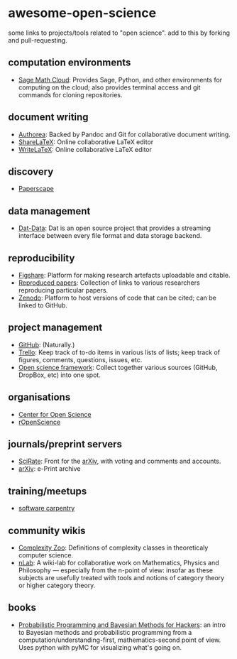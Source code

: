 awesome-open-science
====================

some links to projects/tools related to "open science". add to this by
forking and pull-requesting.

computation environments
------------------------

-   [Sage Math Cloud](http://cloud.sagemath.com/): Provides Sage,
    Python, and other environments for computing on the cloud; also
    provides terminal access and git commands for cloning repositories.

document writing
----------------

-   [Authorea](http://authorea.com/): Backed by Pandoc and Git for
    collaborative document writing.
-   [ShareLaTeX](https://www.sharelatex.com/): Online collaborative
    LaTeX editor
-   [WriteLaTeX](https://www.writelatex.com/): Online collaborative
    LaTeX editor

discovery
--

  - [Paperscape](http://paperscape.org/)
  

data management
---------------

-   [Dat-Data](http://dat-data.com/): Dat is an open source project that
    provides a streaming interface between every file format and data
    storage backend.

reproducibility
---------------

-   [Figshare](http://figshare.com/): Platform for making research
    artefacts uploadable and citable.
-   [Reproduced papers](http://reproduced-papers.github.io/): Collection
    of links to various researchers reproducing particular papers.
-   [Zenodo](https://zenodo.org/): Platform to host versions of code
    that can be cited; can be linked to GitHub.

project management
------------------

-   [GitHub](https://github.com): (Naturally.)
-   [Trello](https://trello.com/): Keep track of to-do items in various lists of lists; keep track of figures, comments, questions, issues, etc.
-   [Open science framework](http://osf.io/): Collect together various
    sources (GitHub, DropBox, etc) into one spot.

organisations
-------------

-   [Center for Open Science](http://cos.io/)
-   [rOpenScience](http://ropensci.org/)

journals/preprint servers
-------------------------

-   [SciRate](https://scirate.com/): Front for the
    [arXiv](http://arxiv.org/), with voting and comments and accounts.
-   [arXiv](http://arxiv.org): e-Print archive

training/meetups
----------------

-   [software carpentry](http://software-carpentry.org/)

community wikis
---------------

-   [Complexity Zoo](https://complexityzoo.uwaterloo.ca/Complexity_Zoo):
    Definitions of complexity classes in theoreticaly computer science.
-   [nLab](http://ncatlab.org/nlab/): A wiki-lab for collaborative work
    on Mathematics, Physics and Philosophy — especially from the n-point
    of view: insofar as these subjects are usefully treated with tools
    and notions of category theory or higher category theory.

books
-----

-   [Probabilistic Programming and Bayesian Methods for Hackers](http://camdavidsonpilon.github.io/Probabilistic-Programming-and-Bayesian-Methods-for-Hackers/): an intro to Bayesian methods and probabilistic programming from a computation/understanding-first, mathematics-second point of view. Uses python with pyMC for visualizing what's going on.
